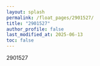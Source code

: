 ```yaml
---
layout: splash
permalink: /float_pages/2901527/
title: "2901527"
author_profile: false
last_modified_at: 2025-06-13
toc: false
---
```

 
2901527
